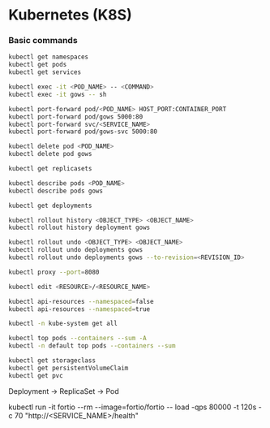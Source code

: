 # Kubernetes (K8S)

### Basic commands

```bash
kubectl get namespaces
kubectl get pods
kubectl get services

kubectl exec -it <POD_NAME> -- <COMMAND>
kubectl exec -it gows -- sh

kubectl port-forward pod/<POD_NAME> HOST_PORT:CONTAINER_PORT
kubectl port-forward pod/gows 5000:80
kubectl port-forward svc/<SERVICE_NAME>
kubectl port-forward pod/gows-svc 5000:80

kubectl delete pod <POD_NAME>
kubectl delete pod gows

kubectl get replicasets

kubectl describe pods <POD_NAME>
kubectl describe pods gows

kubectl get deployments

kubectl rollout history <OBJECT_TYPE> <OBJECT_NAME>
kubectl rollout history deployment gows

kubectl rollout undo <OBJECT_TYPE> <OBJECT_NAME>
kubectl rollout undo deployments gows 
kubectl rollout undo deployments gows --to-revision=<REVISION_ID>

kubectl proxy --port=8080

kubectl edit <RESOURCE>/<RESOURCE_NAME>

kubectl api-resources --namespaced=false
kubectl api-resources --namespaced=true

kubectl -n kube-system get all

kubectl top pods --containers --sum -A
kubectl -n default top pods --containers --sum

kubectl get storageclass
kubectl get persistentVolumeClaim
kubectl get pvc

```

Deployment -> ReplicaSet -> Pod

kubectl run -it fortio --rm --image=fortio/fortio -- load -qps 80000 -t 120s -c 70 "http://<SERVICE_NAME>/health"